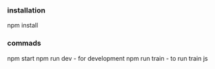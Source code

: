 ### installation
npm install

### commads
npm start 
npm run dev  - for development
npm run train   - to run train js
